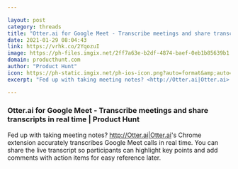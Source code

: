 ```yaml
---

layout: post
category: threads
title: "Otter.ai for Google Meet - Transcribe meetings and share transcripts in real time"
date: 2021-01-29 08:04:43
link: https://vrhk.co/2YqozuI
image: https://ph-files.imgix.net/2ff7a63e-b2df-4874-baef-0eb1b85639b1.jpeg?auto=format&fit=crop&frame=1&h=512&w=1024
domain: producthunt.com
author: "Product Hunt"
icon: https://ph-static.imgix.net/ph-ios-icon.png?auto=format&amp;auto=compress
excerpt: "Fed up with taking meeting notes? <http://Otter.ai|Otter.ai>'s Chrome extension accurately transcribes Google Meet calls in real time. You can share the live transcript so participants can highlight key points and add comments with action items for easy reference later."

---
```


### Otter.ai for Google Meet - Transcribe meetings and share transcripts in real time | Product Hunt

Fed up with taking meeting notes? <http://Otter.ai|Otter.ai>'s Chrome extension accurately transcribes Google Meet calls in real time. You can share the live transcript so participants can highlight key points and add comments with action items for easy reference later.